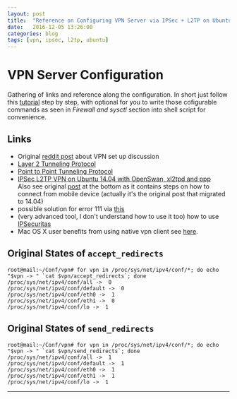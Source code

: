 ```yaml
---
layout: post
title:  "Reference on Configuring VPN Server via IPSec + L2TP on Ubuntu 14.04"
date:   2016-12-05 13:26:00
categories: blog
tags: [vpn, ipsec, l2tp, ubuntu]
---
```


# VPN Server Configuration

Gathering of links and reference along the configuration.
In short just follow this [tutorial](https://raymii.org/s/tutorials/IPSEC_L2TP_vpn_with_Ubuntu_14.04.html) step by step, with optional for you to write those cofigurable commands as seen in *Firewall and sysctl* section into shell script for convenience.

## Links

* Original [reddit post](https://www.reddit.com/r/linux/comments/2s34zw/need_help_with_setting_up_vpn_server/) about VPN set up discussion
* [Layer 2 Tunneling Protocol](https://en.wikipedia.org/wiki/Layer_2_Tunneling_Protocol)
* [Point to Point Tunneling Protocol](https://en.wikipedia.org/wiki/Point-to-Point_Tunneling_Protocol)
* [IPSec L2TP VPN on Ubuntu 14.04 with OpenSwan, xl2tpd and ppp](https://raymii.org/s/tutorials/IPSEC_L2TP_vpn_with_Ubuntu_14.04.html)  
   Also see original [post](https://help.ubuntu.com/community/L2TPServer) at the bottom as it contains steps on how to connect from mobile device (actually it's the original post that migrated to 14.04)
* possible solution for error 111 via [this](https://lists.openswan.org/pipermail/users/2013-July/022546.html)
* (very advanced tool, I don't understand how to use it too) how to use [IPSecuritas](https://oemden.com/ip-securitas-os-x-cisco-rv220w-vpn-how-to-part2/)
* Mac OS X user benefits from using native vpn client see [here](http://help.it.ox.ac.uk/network/vpn/macosx-native/index).

## Original States of `accept_redirects`

```shell
root@mail:~/Conf/vpn# for vpn in /proc/sys/net/ipv4/conf/*; do echo "$vpn -> " `cat $vpn/accept_redirects`; done
/proc/sys/net/ipv4/conf/all ->  0
/proc/sys/net/ipv4/conf/default ->  0
/proc/sys/net/ipv4/conf/eth0 ->  1
/proc/sys/net/ipv4/conf/eth1 ->  0
/proc/sys/net/ipv4/conf/lo ->  1
```

## Original States of `send_redirects`

```shell
root@mail:~/Conf/vpn# for vpn in /proc/sys/net/ipv4/conf/*; do echo "$vpn -> " `cat $vpn/send_redirects`; done
/proc/sys/net/ipv4/conf/all ->  1
/proc/sys/net/ipv4/conf/default ->  1
/proc/sys/net/ipv4/conf/eth0 ->  1
/proc/sys/net/ipv4/conf/eth1 ->  1
/proc/sys/net/ipv4/conf/lo ->  1
```
   
___